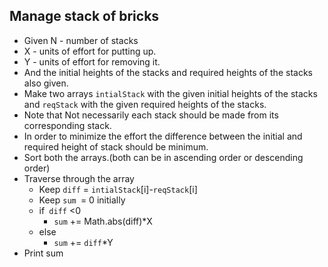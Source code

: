 ## Manage stack of bricks

- Given N - number of stacks
- X - units of effort for putting up.
- Y - units of effort for removing it. 
- And the initial heights of the stacks and required heights of the stacks also given.
- Make two arrays `intialStack` with the given initial heights of the stacks and `reqStack` with the given required heights of the stacks.
- Note that Not necessarily each stack should be made from its corresponding stack.
- In order to minimize the effort the difference between the initial and required height of stack should be minimum.
- Sort both the arrays.(both can be in ascending order or descending order)
- Traverse through the array
  - Keep `diff` = `intialStack`[i]-`reqStack`[i]
  - Keep `sum `= 0 initially
  - if` diff` <0
    - `sum` += Math.abs(diff)*X
  - else
    - `sum` += `diff`*Y
- Print sum